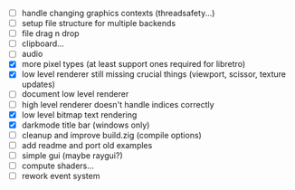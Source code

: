 - [ ] handle changing graphics contexts (threadsafety...)
- [ ] setup file structure for multiple backends
- [ ] file drag n drop
- [ ] clipboard...
- [ ] audio
- [X] more pixel types (at least support ones required for libretro)
- [X] low level renderer still missing crucial things (viewport, scissor, texture updates)
- [ ] document low level renderer
- [ ] high level renderer doesn't handle indices correctly
- [X] low level bitmap text rendering
- [X] darkmode title bar (windows only)
- [ ] cleanup and improve build.zig (compile options)
- [ ] add readme and port old examples
- [ ] simple gui (maybe raygui?)
- [ ] compute shaders...
- [ ] rework event system
